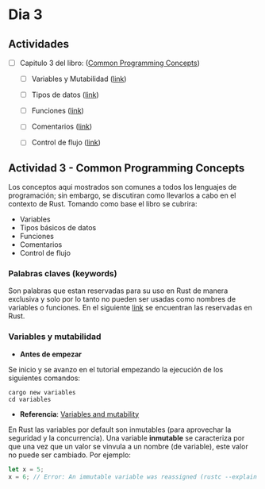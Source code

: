 # Dia 3

## Actividades 

- [ ] Capitulo 3 del libro: ([Common Programming Concepts](https://doc.rust-lang.org/book/ch03-00-common-programming-concepts.html))
   - [ ] Variables y Mutabilidad ([link](https://doc.rust-lang.org/book/ch03-01-variables-and-mutability.html))
   - [ ] Tipos de datos ([link](https://doc.rust-lang.org/book/ch03-02-data-types.html))
   - [ ] Funciones ([link](https://doc.rust-lang.org/book/ch03-03-how-functions-work.html))
   - [ ] Comentarios ([link](https://doc.rust-lang.org/book/ch03-04-comments.html))
   - [ ] Control de flujo ([link](https://doc.rust-lang.org/book/ch03-05-control-flow.html))


## Actividad 3 - Common Programming Concepts

Los conceptos aqui mostrados son comunes a todos los lenguajes de programación; sin embargo, se discutiran como llevarlos a cabo en el contexto de Rust. Tomando como base el libro se cubrira:
* Variables
* Tipos básicos de datos
* Funciones
* Comentarios
* Control de flujo

### Palabras claves (keywords)

Son palabras que estan reservadas para su uso en Rust de manera exclusiva y solo por lo tanto no pueden ser usadas como nombres de variables o funciones. En el siguiente [link](https://doc.rust-lang.org/book/appendix-01-keywords.html) se encuentran las reservadas en Rust.

### Variables y mutabilidad

* **Antes de empezar**

Se inicio y se avanzo en el tutorial empezando la ejecución de los siguientes comandos:

```
cargo new variables
cd variables
```

* **Referencia**: [Variables and mutability](https://doc.rust-lang.org/book/ch03-01-variables-and-mutability.html)

En Rust las variables por default son inmutables (para aprovechar la seguridad y la concurrencia). Una variable **inmutable** se caracteriza por que una vez que un valor se vinvula a un nombre (de variable), este valor no puede ser cambiado. Por ejemplo:

```rs
let x = 5;
x = 6; // Error: An immutable variable was reassigned (rustc --explain E0384)
```





